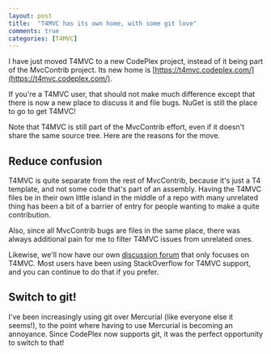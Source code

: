 ```yaml
---
layout: post
title:  "T4MVC has its own home, with some git love"
comments: true
categories: [T4MVC]
---
```



I have just moved T4MVC to a new CodePlex project, instead of it being part of the MvcContrib project. Its new home is [https://t4mvc.codeplex.com/](https://t4mvc.codeplex.com/).

If you're a T4MVC user, that should not make much difference except that there is now a new place to discuss it and file bugs. NuGet is still the place to go to get T4MVC!

Note that T4MVC is still part of the MvcContrib effort, even if it doesn't share the same source tree. Here are the reasons for the move.

## Reduce confusion

T4MVC is quite separate from the rest of MvcContrib, because it's just a T4 template, and not some code that's part of an assembly. Having the T4MVC files be in their own little island in the middle of a repo with many unrelated thing has been a bit of a barrier of entry for people wanting to make a quite contribution.

Also, since all MvcContrib bugs are files in the same place, there was always additional pain for me to filter T4MVC issues from unrelated ones.

Likewise, we'll now have our own [discussion forum](https://t4mvc.codeplex.com/discussions) that only focuses on T4MVC. Most users have been using StackOverflow for T4MVC support, and you can continue to do that if you prefer.

## Switch to git!

I've been increasingly using git over Mercurial (like everyone else it seems!), to the point where having to use Mercurial is becoming an annoyance. Since CodePlex now supports git, it was the perfect opportunity to switch to that!

